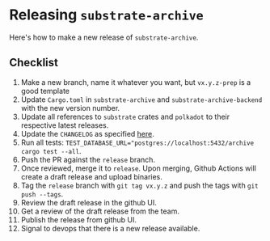 # Releasing `substrate-archive`

Here's how to make a new release of `substrate-archive`.

## Checklist

1. Make a new branch, name it whatever you want, but `vx.y.z-prep` is a good template
2. Update `Cargo.toml` in `substrate-archive` and `substrate-archive-backend` with the new version number.
3. Update all references to `substrate` crates and `polkadot` to their respective latest releases.
4. Update the `CHANGELOG` as specified [here](https://keepachangelog.com/en/1.0.0/).
5. Run all tests: `TEST_DATABASE_URL="postgres://localhost:5432/archive cargo test --all`.
6. Push the PR against the `release` branch.
7. Once reviewed, merge it to `release`. Upon merging, Github Actions will create a draft release and upload
binaries.
8. Tag the `release` branch with `git tag vx.y.z` and push the tags with `git push --tags`.
9. Review the draft release in the github UI.
10. Get a review of the draft release from the team.
11. Publish the release from github UI.
12. Signal to devops that there is a new release available.

